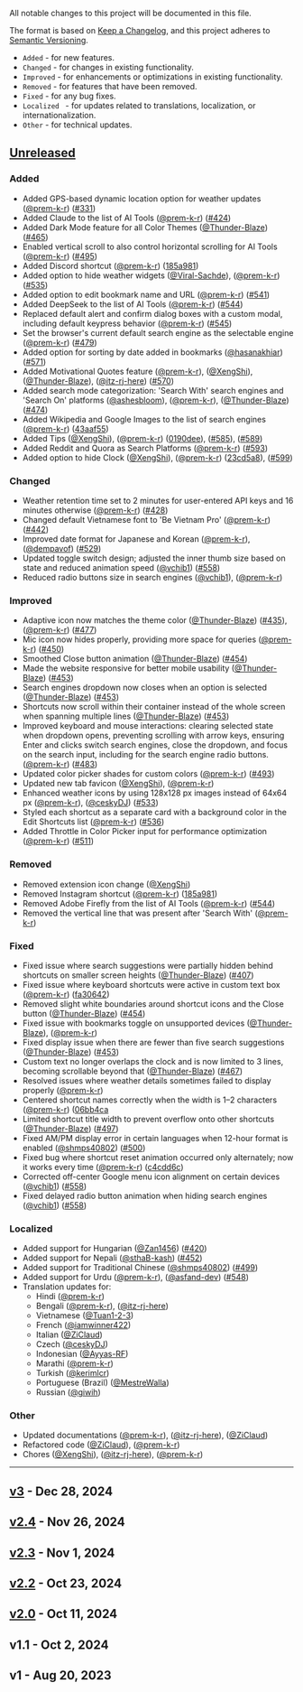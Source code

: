 All notable changes to this project will be documented in this file.

The format is based on [Keep a Changelog](https://keepachangelog.com/en/1.1.0/),
and this project adheres to [Semantic Versioning](https://semver.org/spec/v2.0.0.html).

- `Added` - for new features.
- `Changed` - for changes in existing functionality.
- `Improved` - for enhancements or optimizations in existing functionality.
- `Removed` - for features that have been removed.
- `Fixed` - for any bug fixes.
- `Localized ` - for updates related to translations, localization, or internationalization.
- `Other` - for technical updates.


## [Unreleased](https://github.com/XengShi/materialYouNewTab/compare/v3.1...main)

<!-- [v3.1](https://github.com/XengShi/materialYouNewTab/compare/v3...v3.1) - Mar 16, 2025 -->

### Added
- Added GPS-based dynamic location option for weather updates ([@prem-k-r](https://github.com/prem-k-r)) ([#331](https://github.com/XengShi/materialYouNewTab/pull/331))
- Added Claude to the list of AI Tools ([@prem-k-r](https://github.com/prem-k-r)) ([#424](https://github.com/XengShi/materialYouNewTab/pull/424))
- Added Dark Mode feature for all Color Themes ([@Thunder-Blaze](https://github.com/Thunder-Blaze)) ([#465](https://github.com/XengShi/materialYouNewTab/pull/465))
- Enabled vertical scroll to also control horizontal scrolling for AI Tools ([@prem-k-r](https://github.com/prem-k-r)) ([#495](https://github.com/XengShi/materialYouNewTab/pull/495))
- Added Discord shortcut ([@prem-k-r](https://github.com/prem-k-r)) ([185a981](https://github.com/XengShi/materialYouNewTab/pull/523/commits/185a98128ab0a066d0002c074df1bfb6212c638d))
- Added option to hide weather widgets ([@Viral-Sachde](https://github.com/Viral-Sachde)), ([@prem-k-r](https://github.com/prem-k-r)) ([#535](https://github.com/XengShi/materialYouNewTab/pull/535))
-  Added option to edit bookmark name and URL ([@prem-k-r](https://github.com/prem-k-r)) ([#541](https://github.com/XengShi/materialYouNewTab/pull/541))
-  Added DeepSeek to the list of AI Tools ([@prem-k-r](https://github.com/prem-k-r)) ([#544](https://github.com/XengShi/materialYouNewTab/pull/544))
-  Replaced default alert and confirm dialog boxes with a custom modal, including default keypress behavior ([@prem-k-r](https://github.com/prem-k-r)) ([#545](https://github.com/XengShi/materialYouNewTab/pull/545))
-  Set the browser's current default search engine as the selectable engine ([@prem-k-r](https://github.com/prem-k-r)) ([#479](https://github.com/XengShi/materialYouNewTab/pull/479))
-  Added option for sorting by date added in bookmarks ([@hasanakhiar](https://github.com/hasanakhiar)) ([#571](https://github.com/XengShi/materialYouNewTab/pull/571))
-  Added Motivational Quotes feature ([@prem-k-r](https://github.com/prem-k-r)), ([@XengShi](https://github.com/XengShi)), ([@Thunder-Blaze](https://github.com/Thunder-Blaze)), ([@itz-rj-here](https://github.com/itz-rj-here)) ([#570](https://github.com/XengShi/materialYouNewTab/pull/570))
-  Added search mode categorization: 'Search With' search engines and 'Search On' platforms ([@ashesbloom](https://github.com/ashesbloom)), ([@prem-k-r](https://github.com/prem-k-r)), ([@Thunder-Blaze](https://github.com/Thunder-Blaze)) ([#474](https://github.com/XengShi/materialYouNewTab/pull/474))
-  Added Wikipedia and Google Images to the list of search engines ([@prem-k-r](https://github.com/prem-k-r)) ([43aaf55](https://github.com/XengShi/materialYouNewTab/pull/474/commits/43aaf55f61affffa9fe5133d9ad1507e2c14a660))
-  Added Tips ([@XengShi](https://github.com/XengShi)), ([@prem-k-r](https://github.com/prem-k-r)) ([0190dee](https://github.com/XengShi/materialYouNewTab/commit/0190dee9e0adfb5e4f68afa8529317eb6810d311)), ([#585](https://github.com/XengShi/materialYouNewTab/pull/585)), ([#589](https://github.com/XengShi/materialYouNewTab/pull/589))
-  Added Reddit and Quora as Search Platforms ([@prem-k-r](https://github.com/prem-k-r)) ([#593](https://github.com/XengShi/materialYouNewTab/pull/593))
-  Added option to hide Clock ([@XengShi](https://github.com/XengShi)), ([@prem-k-r](https://github.com/prem-k-r)) ([23cd5a8](https://github.com/XengShi/materialYouNewTab/commit/23cd5a86759d11944f447f4f448a710ccfe4d9fc)), ([#599](https://github.com/XengShi/materialYouNewTab/pull/599))


### Changed
- Weather retention time set to 2 minutes for user-entered API keys and 16 minutes otherwise ([@prem-k-r](https://github.com/prem-k-r)) ([#428](https://github.com/XengShi/materialYouNewTab/pull/428))
- Changed default Vietnamese font to 'Be Vietnam Pro' ([@prem-k-r](https://github.com/prem-k-r)) ([#442](https://github.com/XengShi/materialYouNewTab/pull/442))
- Improved date format for Japanese and Korean ([@prem-k-r](https://github.com/prem-k-r)), ([@dempavof](https://github.com/dempavof)) ([#529](https://github.com/XengShi/materialYouNewTab/pull/529))
- Updated toggle switch design; adjusted the inner thumb size based on state and reduced animation speed ([@vchib1](https://github.com/vchib1)) ([#558](https://github.com/XengShi/materialYouNewTab/pull/558))
- Reduced radio buttons size in search engines ([@vchib1](https://github.com/vchib1)), ([@prem-k-r](https://github.com/prem-k-r))


### Improved
- Adaptive icon now matches the theme color ([@Thunder-Blaze](https://github.com/Thunder-Blaze)) ([#435](https://github.com/XengShi/materialYouNewTab/pull/435)), ([@prem-k-r](https://github.com/prem-k-r)) ([#477](https://github.com/XengShi/materialYouNewTab/pull/477))
- Mic icon now hides properly, providing more space for queries ([@prem-k-r](https://github.com/prem-k-r)) ([#450](https://github.com/XengShi/materialYouNewTab/pull/450))
- Smoothed Close button animation ([@Thunder-Blaze](https://github.com/Thunder-Blaze)) ([#454](https://github.com/XengShi/materialYouNewTab/pull/454))
- Made the website responsive for better mobile usability ([@Thunder-Blaze](https://github.com/Thunder-Blaze)) ([#453](https://github.com/XengShi/materialYouNewTab/pull/453))
- Search engines dropdown now closes when an option is selected ([@Thunder-Blaze](https://github.com/Thunder-Blaze)) ([#453](https://github.com/XengShi/materialYouNewTab/pull/453))
- Shortcuts now scroll within their container instead of the whole screen when spanning multiple lines ([@Thunder-Blaze](https://github.com/Thunder-Blaze)) ([#453](https://github.com/XengShi/materialYouNewTab/pull/453))
- Improved keyboard and mouse interactions: clearing selected state when dropdown opens, preventing scrolling with arrow keys, ensuring Enter and clicks switch search engines, close the dropdown, and focus on the search input, including for the search engine radio buttons. ([@prem-k-r](https://github.com/prem-k-r)) ([#483](https://github.com/XengShi/materialYouNewTab/pull/483))
- Updated color picker shades for custom colors ([@prem-k-r](https://github.com/prem-k-r)) ([#493](https://github.com/XengShi/materialYouNewTab/pull/493))
- Updated new tab favicon ([@XengShi](https://github.com/XengShi)), ([@prem-k-r](https://github.com/prem-k-r))
- Enhanced weather icons by using 128x128 px images instead of 64x64 px ([@prem-k-r](https://github.com/prem-k-r)), ([@ceskyDJ](https://github.com/ceskyDJ)) ([#533](https://github.com/XengShi/materialYouNewTab/pull/533))
- Styled each shortcut as a separate card with a background color in the Edit Shortcuts list ([@prem-k-r](https://github.com/prem-k-r)) ([#536](https://github.com/XengShi/materialYouNewTab/pull/536))
- Added Throttle in Color Picker input for performance optimization ([@prem-k-r](https://github.com/prem-k-r)) ([#511](https://github.com/XengShi/materialYouNewTab/pull/511))


### Removed
- Removed extension icon change ([@XengShi](https://github.com/XengShi))
- Removed Instagram shortcut ([@prem-k-r](https://github.com/prem-k-r)) ([185a981](https://github.com/XengShi/materialYouNewTab/pull/523/commits/185a98128ab0a066d0002c074df1bfb6212c638d))
- Removed Adobe Firefly from the list of AI Tools ([@prem-k-r](https://github.com/prem-k-r)) ([#544](https://github.com/XengShi/materialYouNewTab/pull/544))
- Removed the vertical line that was present after 'Search With' ([@prem-k-r](https://github.com/prem-k-r))


### Fixed
- Fixed issue where search suggestions were partially hidden behind shortcuts on smaller screen heights ([@Thunder-Blaze](https://github.com/Thunder-Blaze)) ([#407](https://github.com/XengShi/materialYouNewTab/pull/407))
- Fixed issue where keyboard shortcuts were active in custom text box ([@prem-k-r](https://github.com/prem-k-r)) ([fa30642](https://github.com/XengShi/materialYouNewTab/pull/413/commits/fa3064253c45cdedb0d95618a97e66ce39a67ad3))
- Removed slight white boundaries around shortcut icons and the Close button ([@Thunder-Blaze](https://github.com/Thunder-Blaze)) ([#454](https://github.com/XengShi/materialYouNewTab/pull/454))
- Fixed issue with bookmarks toggle on unsupported devices ([@Thunder-Blaze](https://github.com/Thunder-Blaze)), ([@prem-k-r](https://github.com/prem-k-r))
- Fixed display issue when there are fewer than five search suggestions ([@Thunder-Blaze](https://github.com/Thunder-Blaze)) ([#453](https://github.com/XengShi/materialYouNewTab/pull/453))
- Custom text no longer overlaps the clock and is now limited to 3 lines, becoming scrollable beyond that ([@Thunder-Blaze](https://github.com/Thunder-Blaze)) ([#467](https://github.com/XengShi/materialYouNewTab/pull/467))
- Resolved issues where weather details sometimes failed to display properly ([@prem-k-r](https://github.com/prem-k-r))
- Centered shortcut names correctly when the width is 1–2 characters ([@prem-k-r](https://github.com/prem-k-r)) ([06bb4ca](https://github.com/XengShi/materialYouNewTab/pull/496/commits/06bb4cabe66b278a517483358519cc3c66232b90)
- Limited shortcut title width to prevent overflow onto other shortcuts ([@Thunder-Blaze](https://github.com/Thunder-Blaze)) ([#497](https://github.com/XengShi/materialYouNewTab/pull/497))
- Fixed AM/PM display error in certain languages when 12-hour format is enabled ([@shmps40802](https://github.com/shmps40802)) ([#500](https://github.com/XengShi/materialYouNewTab/pull/500))
-  Fixed bug where shortcut reset animation occurred only alternately; now it works every time ([@prem-k-r](https://github.com/prem-k-r)) ([c4cdd6c](https://github.com/XengShi/materialYouNewTab/pull/536/commits/c4cdd6c8719937b9fa93afc76cd111a94cf61350))
-  Corrected off-center Google menu icon alignment on certain devices ([@vchib1](https://github.com/vchib1)) ([#558](https://github.com/XengShi/materialYouNewTab/pull/558))
-  Fixed delayed radio button animation when hiding search engines ([@vchib1](https://github.com/vchib1)) ([#558](https://github.com/XengShi/materialYouNewTab/pull/558))


### Localized 
- Added support for Hungarian ([@Zan1456](https://github.com/Zan1456)) ([#420](https://github.com/XengShi/materialYouNewTab/pull/420))
- Added support for Nepali ([@sthaB-kash](https://github.com/sthaB-kash)) ([#452](https://github.com/XengShi/materialYouNewTab/pull/452))
- Added support for Traditional Chinese ([@shmps40802](https://github.com/shmps40802)) ([#499](https://github.com/XengShi/materialYouNewTab/pull/499))
- Added support for Urdu ([@prem-k-r](https://github.com/prem-k-r)), ([@asfand-dev](https://github.com/asfand-dev)) ([#548](https://github.com/XengShi/materialYouNewTab/pull/548))
- Translation updates for:
  - Hindi ([@prem-k-r](https://github.com/prem-k-r))
  - Bengali ([@prem-k-r](https://github.com/prem-k-r)), ([@itz-rj-here](https://github.com/itz-rj-here))
  - Vietnamese ([@Tuan1-2-3](https://github.com/Tuan1-2-3))
  - French ([@iamwinner422](https://github.com/iamwinner422))
  - Italian ([@ZiClaud](https://github.com/ZiClaud))
  - Czech ([@ceskyDJ](https://github.com/ceskyDJ))
  - Indonesian ([@Ayyas-RF](https://github.com/Ayyas-RF))
  - Marathi ([@prem-k-r](https://github.com/prem-k-r))
  - Turkish ([@kerimlcr](https://github.com/kerimlcr))
  - Portuguese (Brazil) ([@MestreWalla](https://github.com/MestreWalla))
  - Russian ([@giwih](https://github.com/giwih))


### Other
- Updated documentations ([@prem-k-r](https://github.com/prem-k-r)), ([@itz-rj-here](https://github.com/itz-rj-here)), ([@ZiClaud](https://github.com/ZiClaud))
- Refactored code ([@ZiClaud](https://github.com/ZiClaud)), ([@prem-k-r](https://github.com/prem-k-r))
- Chores ([@XengShi](https://github.com/XengShi)), ([@itz-rj-here](https://github.com/itz-rj-here)), ([@prem-k-r](https://github.com/prem-k-r))

---

## [v3](https://github.com/XengShi/materialYouNewTab/compare/v2.4...v3) - Dec 28, 2024

## [v2.4](https://github.com/XengShi/materialYouNewTab/compare/v2.3...v2.4) - Nov 26, 2024

## [v2.3](https://github.com/XengShi/materialYouNewTab/compare/v2.2...v2.3) - Nov 1, 2024

## [v2.2](https://github.com/XengShi/materialYouNewTab/compare/v2.0...v2.2) - Oct 23, 2024

## [v2.0](https://github.com/XengShi/materialYouNewTab/compare/v1.1...v2.0) - Oct 11, 2024

## v1.1 - Oct 2, 2024

## v1 - Aug 20, 2023
